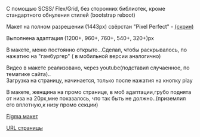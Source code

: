 С помощью SCSS/ Flex/Grid, без сторонних библиотек, кроме стандартного обнуления стилей (bootstrap reboot)  

  
Макет на полном разрешении (1443px) свёрстан "Pixel Perfect" - [(скрин)](https://drive.google.com/file/d/1dbyGAbDmWWyTH2RF30fSeMjo7KX1dXVP/view?usp=sharing)  
  
Выполнена адаптация  (1200+, 960+, 760+, 540+, 320+)px  

В макете, меню постоянно открыто...Сделал, чтобы раскрывалось, по нажатию на "гамбургер" ( в мобильной версии аналогично)  

Видео в макете реализовано, через youtube(подставил случаенное, по тематике сайта)..  
Загрузка на страницу, начинается, только после нажатия на кнопку play  

В макете, женщина на промо странице, в моб адаптации,грубо поднята от низа на 20px,мне показалось, что так быть не должно..(приземлил его вплотную,к низу промо секции)

[Figma макет](https://www.figma.com/file/uYEVZl5ftL4M2mINrRZ3ZI/%5BPublished%5D%5BEN%5D-%C2%ABLegalide%C2%BB)  
  
[URL страницы](https://guyfromekb.github.io/projects/legalide/index.html)  

